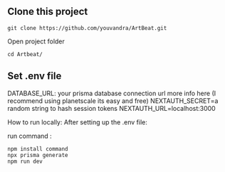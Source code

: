 ## Clone this project

```
git clone https://github.com/youvandra/ArtBeat.git
```

Open project folder

```
cd Artbeat/
```

## Set .env file

DATABASE_URL: your prisma database connection url more info here (I recommend using planetscale its easy and free)
NEXTAUTH_SECRET=a random string to hash session tokens
NEXTAUTH_URL=localhost:3000

How to run locally: 
After setting up the .env file:

run command : 

```
npm install command
npx prisma generate
npm run dev

```

